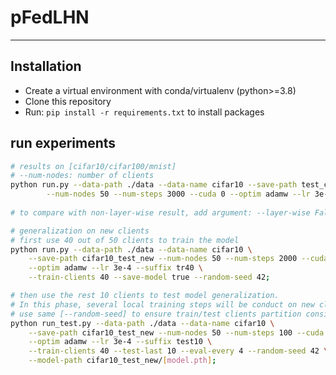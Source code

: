 # pFedLHN

----

## Installation

- Create a virtual environment with conda/virtualenv (python>=3.8)
- Clone this repository
- Run: `pip install -r requirements.txt` to install packages

## run experiments

```bash
# results on [cifar10/cifar100/mnist]
# --num-nodes: number of clients
python run.py --data-path ./data --data-name cifar10 --save-path test_cifat10 \
		--num-nodes 50 --num-steps 3000 --cuda 0 --optim adamw --lr 3e-4;
		
# to compare with non-layer-wise result, add argument: --layer-wise False
```

```bash
# generalization on new clients
# first use 40 out of 50 clients to train the model
python run.py --data-path ./data --data-name cifar10 \
    --save-path cifar10_test_new --num-nodes 50 --num-steps 2000 --cuda 0 \
    --optim adamw --lr 3e-4 --suffix tr40 \
    --train-clients 40 --save-model true --random-seed 42;

# then use the rest 10 clients to test model generalization.
# In this phase, several local training steps will be conduct on new clients to produce personalized models
# use same [--random-seed] to ensure train/test clients partition consistent with training phase
python run_test.py --data-path ./data --data-name cifar10 \
    --save-path cifar10_test_new --num-nodes 50 --num-steps 100 --cuda 0 \
    --optim adamw --lr 3e-4 --suffix test10 \
    --train-clients 40 --test-last 10 --eval-every 4 --random-seed 42 \
    --model-path cifar10_test_new/[model.pth];
```
